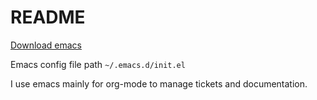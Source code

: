 # README

[Download emacs](https://emacsformacosx.com/)

Emacs config file path `~/.emacs.d/init.el`

I use emacs mainly for org-mode to manage tickets and documentation.

